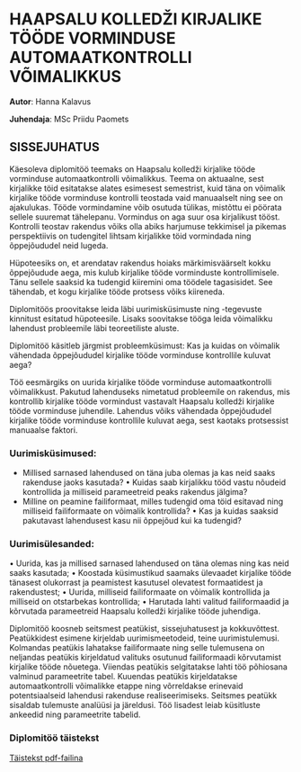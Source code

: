 # HAAPSALU KOLLEDŽI KIRJALIKE TÖÖDE VORMINDUSE AUTOMAATKONTROLLI VÕIMALIKKUS

**Autor**: Hanna Kalavus

**Juhendaja**: MSc Priidu Paomets

## SISSEJUHATUS
Käesoleva diplomitöö teemaks on Haapsalu kolledži kirjalike tööde vorminduse automaatkontrolli võimalikkus. Teema on aktuaalne, sest kirjalikke töid esitatakse alates esimesest semestrist, kuid täna on võimalik kirjalike tööde vorminduse kontrolli teostada vaid
manuaalselt ning see on ajakulukas. Tööde vormindamine võib osutuda tülikas, mistõttu ei pöörata sellele suuremat tähelepanu. Vormindus on aga suur osa kirjalikust tööst. Kontrolli teostav rakendus võiks olla abiks harjumuse tekkimisel ja pikemas perspektiivis on tudengitel
lihtsam kirjalikke töid vormindada ning õppejõududel neid lugeda.

Hüpoteesiks on, et arendatav rakendus hoiaks märkimisväärselt kokku õppejõudude aega, mis kulub kirjalike tööde vorminduste kontrollimisele. Tänu sellele saaksid ka tudengid kiiremini oma töödele tagasisidet. See tähendab, et kogu kirjalike tööde protsess võiks kiireneda.

Diplomitöös proovitakse leida läbi uurimisküsimuste ning -tegevuste kinnitust esitatud hüpoteesile. Lisaks soovitakse tööga leida võimalikku lahendust probleemile läbi teoreetiliste aluste.

Diplomitöö käsitleb järgmist probleemküsimust:
Kas ja kuidas on võimalik vähendada õppejõududel kirjalike tööde vorminduse kontrollile kuluvat aega?

Töö eesmärgiks on uurida kirjalike tööde vorminduse automaatkontrolli võimalikkust. Pakutud lahenduseks nimetatud probleemile on rakendus, mis kontrollib kirjalike tööde vormindust vastavalt Haapsalu kolledži kirjalike tööde vorminduse juhendile. Lahendus võiks vähendada
õppejõududel kirjalike tööde vorminduse kontrollile kuluvat aega, sest kaotaks protsessist manuaalse faktori.

### Uurimisküsimused:
- Millised sarnased lahendused on täna juba olemas ja kas neid saaks rakenduse jaoks
kasutada?
• Kuidas saab kirjalikku tööd vastu nõudeid kontrollida ja milliseid parameetreid peaks
rakendus jälgima?
- Milline on peamine failiformaat, milles tudengid oma töid esitavad ning milliseid
failiformaate on võimalik kontrollida?
• Kas ja kuidas saaksid pakutavast lahendusest kasu nii õppejõud kui ka tudengid?

### Uurimisülesanded:
• Uurida, kas ja millised sarnased lahendused on täna olemas ning kas neid saaks
kasutada;
• Koostada küsimustikud saamaks ülevaadet kirjalike tööde tänasest olukorrast ja
peamistest kasutusel olevatest formaatidest ja rakendustest;
• Uurida, milliseid failiformaate on võimalik kontrollida ja milliseid on otstarbekas
kontrollida;
• Harutada lahti valitud failiformaadid ja kõrvutada parameetreid Haapsalu kolledži
kirjalike tööde juhendiga.

Diplomitöö koosneb seitsmest peatükist, sissejuhatusest ja kokkuvõttest. Peatükkidest esimene
kirjeldab uurimismeetodeid, teine uurimistulemusi. Kolmandas peatükis lahatakse
failiformaate ning selle tulemusena on neljandas peatükis kirjeldatud valituks osutunud
failiformaadi kõrvutamist kirjalike tööde nõuetega. Viiendas peatükis selgitatakse lahti töö
põhiosana valminud parameetrite tabel. Kuuendas peatükis kirjeldatakse automaatkontrolli
võimalikke etappe ning võrreldakse erinevaid potentsiaalseid lahendusi rakenduse
realiseerimiseks. Seitsmes peatükk sisaldab tulemuste analüüsi ja järeldusi. Töö lisadest leiab
küsitluste ankeedid ning parameetrite tabelid.

### Diplomitöö täistekst
[Täistekst pdf-failina](./Vorminduse_kontroll.pdf)